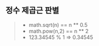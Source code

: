 ## 정수 제곱근 판별

> * math.sqrt(n) == n ** 0.5
> * math.pow(n,2) == n ** 2
> * 123.34545 % 1 => 0.34545    

